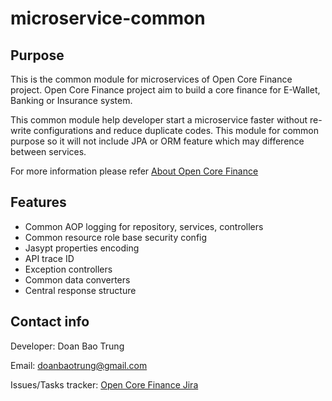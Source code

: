 # microservice-common

## Purpose
This is the common module for microservices of Open Core Finance project. Open Core Finance project aim to build a core finance for E-Wallet, Banking or Insurance system.

This common module help developer start a microservice faster without re-write configurations and reduce duplicate codes. This module for common purpose so it will not include JPA or ORM feature which may difference between services.

For more information please refer [About Open Core Finance](https://core-finance.atlassian.net/wiki/spaces/OCF/pages/1310721/About+this+project)

## Features
- Common AOP logging for repository, services, controllers
- Common resource role base security config
- Jasypt properties encoding
- API trace ID
- Exception controllers
- Common data converters
- Central response structure

## Contact info

Developer: Doan Bao Trung

Email: doanbaotrung@gmail.com

Issues/Tasks tracker: [Open Core Finance Jira](https://core-finance.atlassian.net/jira/software/projects/OCF/boards/2)


